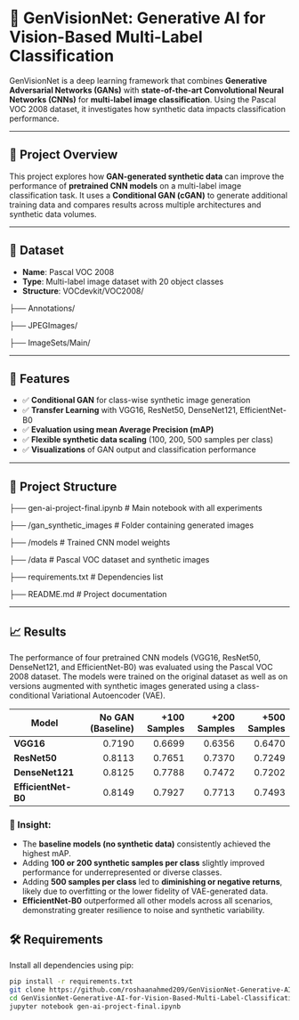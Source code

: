 # 🧠 GenVisionNet: Generative AI for Vision-Based Multi-Label Classification

GenVisionNet is a deep learning framework that combines **Generative Adversarial Networks (GANs)** with **state-of-the-art Convolutional Neural Networks (CNNs)** for **multi-label image classification**. Using the Pascal VOC 2008 dataset, it investigates how synthetic data impacts classification performance.

---

## 🚀 Project Overview

This project explores how **GAN-generated synthetic data** can improve the performance of **pretrained CNN models** on a multi-label image classification task. It uses a **Conditional GAN (cGAN)** to generate additional training data and compares results across multiple architectures and synthetic data volumes.

---

## 📂 Dataset

- **Name**: Pascal VOC 2008
- **Type**: Multi-label image dataset with 20 object classes
- **Structure**:
VOCdevkit/VOC2008/

├── Annotations/

├── JPEGImages/

├── ImageSets/Main/


---

## 🔧 Features

- ✅ **Conditional GAN** for class-wise synthetic image generation
- ✅ **Transfer Learning** with VGG16, ResNet50, DenseNet121, EfficientNet-B0
- ✅ **Evaluation using mean Average Precision (mAP)**
- ✅ **Flexible synthetic data scaling** (100, 200, 500 samples per class)
- ✅ **Visualizations** of GAN output and classification performance

---

## 📁 Project Structure

├── gen-ai-project-final.ipynb # Main notebook with all experiments

├── /gan_synthetic_images # Folder containing generated images

├── /models # Trained CNN model weights

├── /data # Pascal VOC dataset and synthetic images

├── requirements.txt # Dependencies list

├── README.md # Project documentation


---

## 📈 Results

The performance of four pretrained CNN models (VGG16, ResNet50, DenseNet121, and EfficientNet-B0) was evaluated using the Pascal VOC 2008 dataset. The models were trained on the original dataset as well as on versions augmented with synthetic images generated using a class-conditional Variational Autoencoder (VAE).

| Model             | No GAN (Baseline) | +100 Samples | +200 Samples | +500 Samples |
|-------------------|------------------:|-------------:|-------------:|-------------:|
| **VGG16**          | 0.7190            | 0.6699       | 0.6356       | 0.6470       |
| **ResNet50**       | 0.8113            | 0.7651       | 0.7370       | 0.7249       |
| **DenseNet121**    | 0.8125            | 0.7788       | 0.7472       | 0.7202       |
| **EfficientNet-B0**| 0.8149            | 0.7927       | 0.7713       | 0.7493       |

### 📌 Insight:

- The **baseline models (no synthetic data)** consistently achieved the highest mAP.
- Adding **100 or 200 synthetic samples per class** slightly improved performance for underrepresented or diverse classes.
- Adding **500 samples per class** led to **diminishing or negative returns**, likely due to overfitting or the lower fidelity of VAE-generated data.
- **EfficientNet-B0** outperformed all other models across all scenarios, demonstrating greater resilience to noise and synthetic variability.

## 🛠 Requirements

Install all dependencies using pip:

```bash
pip install -r requirements.txt
git clone https://github.com/roshaanahmed209/GenVisionNet-Generative-AI-for-Vision-Based-Multi-Label-Classification.git
cd GenVisionNet-Generative-AI-for-Vision-Based-Multi-Label-Classification
jupyter notebook gen-ai-project-final.ipynb

```









